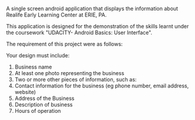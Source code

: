 A single screen android application that displays the information about Realife Early Learning Center at ERIE, PA.

This application is designed for the demonstration of the skills learnt under the coursework "UDACITY- Android Basics: User Interface".

The requirement of this project were as follows:

Your design must include:

1. Business name
2. At least one photo representing the business
3. Two or more other pieces of information, such as:
4. Contact information for the business (eg phone number, email address, website)
5. Address of the Business
6. Description of business
7. Hours of operation
